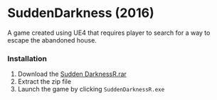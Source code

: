 # SuddenDarkness (2016)
A game created using UE4 that requires player to search for a way to escape the abandoned house.

### Installation
1. Download the [Sudden DarknessR.rar](https://drive.google.com/open?id=0B01_WRg38ctYSFNuem84TnRZaHc)
2. Extract the zip file
3. Launch the game by clicking `SuddenDarknessR.exe`

